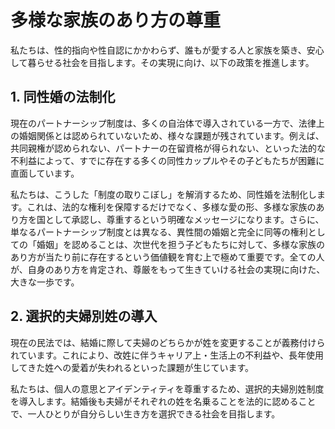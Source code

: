 # 多様な家族のあり方の尊重

私たちは、性的指向や性自認にかかわらず、誰もが愛する人と家族を築き、安心して暮らせる社会を目指します。その実現に向け、以下の政策を推進します。

## 1. 同性婚の法制化

現在のパートナーシップ制度は、多くの自治体で導入されている一方で、法律上の婚姻関係とは認められていないため、様々な課題が残されています。例えば、共同親権が認められない、パートナーの在留資格が得られない、といった法的な不利益によって、すでに存在する多くの同性カップルやその子どもたちが困難に直面しています。

私たちは、こうした「制度の取りこぼし」を解消するため、同性婚を法制化します。これは、法的な権利を保障するだけでなく、多様な愛の形、多様な家族のあり方を国として承認し、尊重するという明確なメッセージになります。さらに、単なるパートナーシップ制度とは異なる、異性間の婚姻と完全に同等の権利としての「婚姻」を認めることは、次世代を担う子どもたちに対して、多様な家族のあり方が当たり前に存在するという価値観を育む上で極めて重要です。全ての人が、自身のあり方を肯定され、尊厳をもって生きていける社会の実現に向けた、大きな一歩です。

## 2. 選択的夫婦別姓の導入

現在の民法では、結婚に際して夫婦のどちらかが姓を変更することが義務付けられています。これにより、改姓に伴うキャリア上・生活上の不利益や、長年使用してきた姓への愛着が失われるといった課題が生じています。

私たちは、個人の意思とアイデンティティを尊重するため、選択的夫婦別姓制度を導入します。結婚後も夫婦がそれぞれの姓を名乗ることを法的に認めることで、一人ひとりが自分らしい生き方を選択できる社会を目指します。